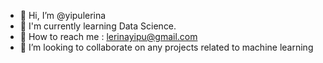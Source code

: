 - 👋 Hi, I’m @yipulerina
- 👀 I'm currently learning Data Science.
- 🌱 How to reach me : lerinayipu@gmail.com
- 💞️ I’m looking to collaborate on any projects related to machine learning


<!---
yipulerina/yipulerina is a ✨ special ✨ repository because its `README.md` (this file) appears on your GitHub profile.
You can click the Preview link to take a look at your changes.
--->
